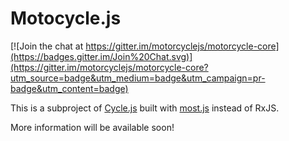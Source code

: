 # Motocycle.js

[![Join the chat at https://gitter.im/motorcyclejs/motorcycle-core](https://badges.gitter.im/Join%20Chat.svg)](https://gitter.im/motorcyclejs/motorcycle-core?utm_source=badge&utm_medium=badge&utm_campaign=pr-badge&utm_content=badge)

This is a subproject of [Cycle.js](http://cycle.js.org) built with [most.js](https://github.com/cujojs/most) instead of RxJS.

More information will be available soon!
